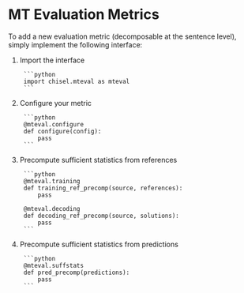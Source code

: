 # MT Evaluation Metrics

To add a new evaluation metric (decomposable at the sentence level), simply implement the following interface:


1. Import the interface

		```python
		import chisel.mteval as mteval
		```

2. Configure your metric

		```python
		@mteval.configure
		def configure(config):
			pass
		```
		
3. Precompute sufficient statistics from references

		```python
		@mteval.training
		def training_ref_precomp(source, references):
			pass
			
		@mteval.decoding
		def decoding_ref_precomp(source, solutions):
			pass
		```
		
4. Precompute sufficient statistics from predictions

		```python
		@mteval.suffstats
		def pred_precomp(predictions):
			pass
		```